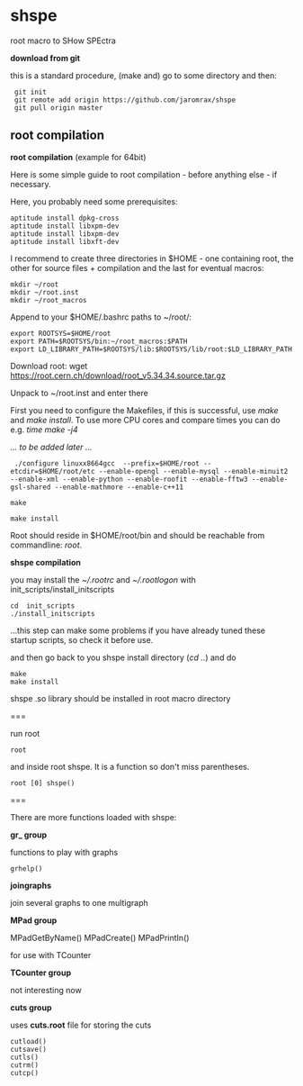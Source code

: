shspe
=====

root macro to SHow SPEctra

**download from git**

this is a standard procedure, (make and) go to some directory and then:
```
 git init
 git remote add origin https://github.com/jaromrax/shspe
 git pull origin master
```



root compilation
-----
**root compilation**  (example for 64bit)

Here is some simple guide to root compilation - before anything else - if necessary.


Here, you probably need some prerequisites: 

```
aptitude install dpkg-cross
aptitude install libxpm-dev
aptitude install libxpm-dev
aptitude install libxft-dev
```

I recommend to create three directories in $HOME - one containing root, the other for source files + compilation 
and the last for eventual macros:
```
mkdir ~/root
mkdir ~/root.inst
mkdir ~/root_macros
```



Append to your  $HOME/.bashrc paths to ~/root/:  
```
export ROOTSYS=$HOME/root
export PATH=$ROOTSYS/bin:~/root_macros:$PATH
export LD_LIBRARY_PATH=$ROOTSYS/lib:$ROOTSYS/lib/root:$LD_LIBRARY_PATH
```

Download root:  wget https://root.cern.ch/download/root_v5.34.34.source.tar.gz

Unpack to ~/root.inst and enter there

First you need to configure the Makefiles, if this is successful, use *make* and *make install*. To use more CPU cores and compare times you can do e.g. *time make -j4*



*... to be added later ...*
```
 ./configure linuxx8664gcc  --prefix=$HOME/root --etcdir=$HOME/root/etc --enable-opengl --enable-mysql --enable-minuit2 --enable-xml --enable-python --enable-roofit --enable-fftw3 --enable-gsl-shared --enable-mathmore --enable-c++11 

make

make install
```
Root should reside in $HOME/root/bin and should be reachable from commandline: *root*.




**shspe compilation**

you may install the *~/.rootrc* and *~/.rootlogon* with
	init_scripts/install_initscripts 
```
cd 	init_scripts
./install_initscripts 
```
...this step can make some problems if you have already tuned these startup scripts, so check it before use.

and then go back to you shspe install directory (*cd ..*) and do
```
make 
make install
```
shspe .so library should be installed in root macro directory

===

run root
```
root
````
and inside root  shspe. It is a function so don't miss parentheses.
```
root [0] shspe()
```

===

There are more functions loaded with shspe:



**gr_  group**

functions to play with graphs
```
grhelp()
```

**joingraphs**

join several graphs to one multigraph

**MPad  group**

MPadGetByName()
MPadCreate()
MPadPrintIn()

for use with TCounter



**TCounter  group**

not interesting now



**cuts  group**

uses **cuts.root** file for storing the cuts
```
cutload()
cutsave()
cutls()
cutrm()
cutcp()
```

